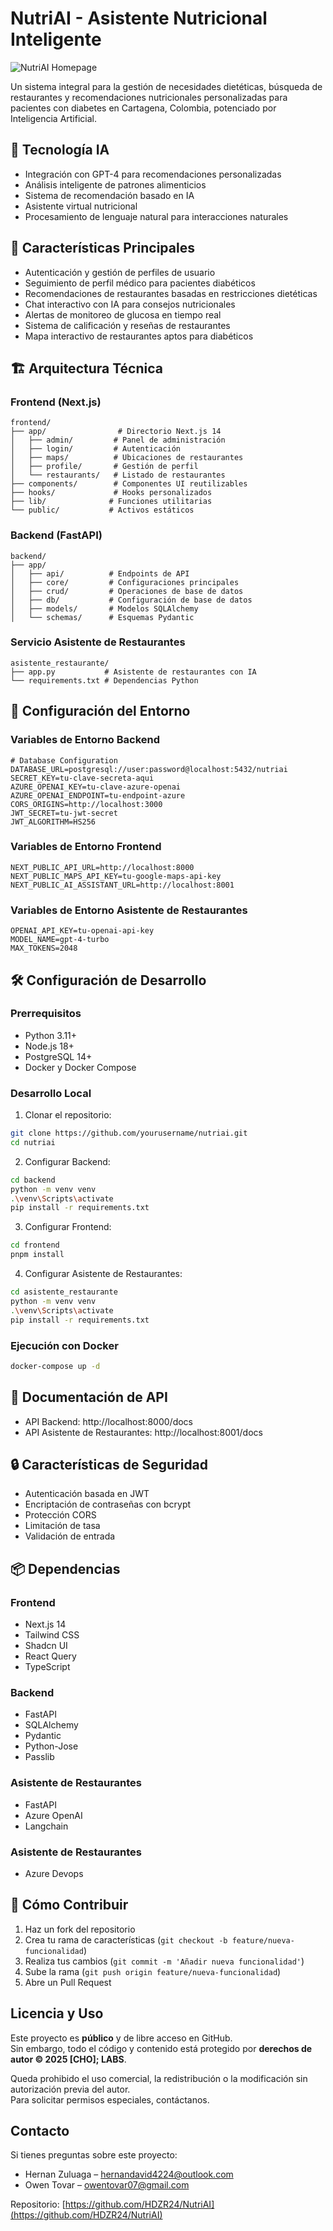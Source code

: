 # NutriAI - Asistente Nutricional Inteligente

![NutriAI Homepage](./images/NutriAI.png)

Un sistema integral para la gestión de necesidades dietéticas, búsqueda de restaurantes y recomendaciones nutricionales personalizadas para pacientes con diabetes en Cartagena, Colombia, potenciado por Inteligencia Artificial.

## 🤖 Tecnología IA

- Integración con GPT-4 para recomendaciones personalizadas
- Análisis inteligente de patrones alimenticios
- Sistema de recomendación basado en IA
- Asistente virtual nutricional
- Procesamiento de lenguaje natural para interacciones naturales

## 🚀 Características Principales

- Autenticación y gestión de perfiles de usuario
- Seguimiento de perfil médico para pacientes diabéticos
- Recomendaciones de restaurantes basadas en restricciones dietéticas
- Chat interactivo con IA para consejos nutricionales
- Alertas de monitoreo de glucosa en tiempo real
- Sistema de calificación y reseñas de restaurantes
- Mapa interactivo de restaurantes aptos para diabéticos

## 🏗️ Arquitectura Técnica

### Frontend (Next.js)
```tree
frontend/
├── app/                # Directorio Next.js 14
│   ├── admin/         # Panel de administración
│   ├── login/         # Autenticación
│   ├── maps/          # Ubicaciones de restaurantes
│   ├── profile/       # Gestión de perfil
│   └── restaurants/   # Listado de restaurantes
├── components/        # Componentes UI reutilizables
├── hooks/             # Hooks personalizados
├── lib/              # Funciones utilitarias
└── public/           # Activos estáticos
```

### Backend (FastAPI)
```tree
backend/
├── app/
│   ├── api/          # Endpoints de API
│   ├── core/         # Configuraciones principales
│   ├── crud/         # Operaciones de base de datos
│   ├── db/           # Configuración de base de datos
│   ├── models/       # Modelos SQLAlchemy
│   └── schemas/      # Esquemas Pydantic
```

### Servicio Asistente de Restaurantes
```tree
asistente_restaurante/
├── app.py           # Asistente de restaurantes con IA
└── requirements.txt # Dependencias Python
```

## 🔧 Configuración del Entorno

### Variables de Entorno Backend
```env
# Database Configuration
DATABASE_URL=postgresql://user:password@localhost:5432/nutriai
SECRET_KEY=tu-clave-secreta-aqui
AZURE_OPENAI_KEY=tu-clave-azure-openai
AZURE_OPENAI_ENDPOINT=tu-endpoint-azure
CORS_ORIGINS=http://localhost:3000
JWT_SECRET=tu-jwt-secret
JWT_ALGORITHM=HS256
```

### Variables de Entorno Frontend
```env
NEXT_PUBLIC_API_URL=http://localhost:8000
NEXT_PUBLIC_MAPS_API_KEY=tu-google-maps-api-key
NEXT_PUBLIC_AI_ASSISTANT_URL=http://localhost:8001
```

### Variables de Entorno Asistente de Restaurantes
```env
OPENAI_API_KEY=tu-openai-api-key
MODEL_NAME=gpt-4-turbo
MAX_TOKENS=2048
```

## 🛠️ Configuración de Desarrollo

### Prerrequisitos
- Python 3.11+
- Node.js 18+
- PostgreSQL 14+
- Docker y Docker Compose

### Desarrollo Local

1. Clonar el repositorio:
```bash
git clone https://github.com/yourusername/nutriai.git
cd nutriai
```

2. Configurar Backend:
```bash
cd backend
python -m venv venv
.\venv\Scripts\activate
pip install -r requirements.txt
```

3. Configurar Frontend:
```bash
cd frontend
pnpm install
```

4. Configurar Asistente de Restaurantes:
```bash
cd asistente_restaurante
python -m venv venv
.\venv\Scripts\activate
pip install -r requirements.txt
```

### Ejecución con Docker

```bash
docker-compose up -d
```

## 📝 Documentación de API

- API Backend: http://localhost:8000/docs
- API Asistente de Restaurantes: http://localhost:8001/docs

## 🔒 Características de Seguridad

- Autenticación basada en JWT
- Encriptación de contraseñas con bcrypt
- Protección CORS
- Limitación de tasa
- Validación de entrada

## 📦 Dependencias

### Frontend
- Next.js 14
- Tailwind CSS
- Shadcn UI
- React Query
- TypeScript

### Backend
- FastAPI
- SQLAlchemy
- Pydantic
- Python-Jose
- Passlib

### Asistente de Restaurantes
- FastAPI
- Azure OpenAI
- Langchain

### Asistente de Restaurantes
- Azure Devops


## 👥 Cómo Contribuir

1. Haz un fork del repositorio
2. Crea tu rama de características (`git checkout -b feature/nueva-funcionalidad`)
3. Realiza tus cambios (`git commit -m 'Añadir nueva funcionalidad'`)
4. Sube la rama (`git push origin feature/nueva-funcionalidad`)
5. Abre un Pull Request

## Licencia y Uso

Este proyecto es **público** y de libre acceso en GitHub.  
Sin embargo, todo el código y contenido está protegido por **derechos de autor © 2025 [CHO]; LABS**.  

Queda prohibido el uso comercial, la redistribución o la modificación sin autorización previa del autor.  
Para solicitar permisos especiales, contáctanos.

## Contacto

Si tienes preguntas sobre este proyecto:

- Hernan Zuluaga – [hernandavid4224@outlook.com](mailto:hernandavid4224@outlook.com)
- Owen Tovar – [owentovar07@gmail.com](mailto:owentovar07@gmail.com)  

Repositorio: [https://github.com/HDZR24/NutriAI](https://github.com/HDZR24/NutriAI)

